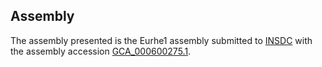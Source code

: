 

Assembly
--------

The assembly presented is the Eurhe1 assembly submitted to
[INSDC](http://www.insdc.org) with the assembly accession
[GCA\_000600275.1](http://www.ebi.ac.uk/ena/data/view/GCA_000600275.1).
